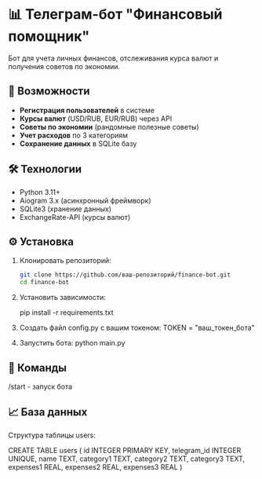 # 📊 Телеграм-бот "Финансовый помощник"

Бот для учета личных финансов, отслеживания курса валют и получения советов по экономии.

## 🚀 Возможности

- **Регистрация пользователей** в системе
- **Курсы валют** (USD/RUB, EUR/RUB) через API
- **Советы по экономии** (рандомные полезные советы)
- **Учет расходов** по 3 категориям
- **Сохранение данных** в SQLite базу

## 🛠 Технологии

- Python 3.11+
- Aiogram 3.x (асинхронный фреймворк)
- SQLite3 (хранение данных)
- ExchangeRate-API (курсы валют)

## ⚙️ Установка

1. Клонировать репозиторий:
   ```bash
   git clone https://github.com/ваш-репозиторий/finance-bot.git
   cd finance-bot
2. Установить зависимости:

   pip install -r requirements.txt

3. Создать файл config.py с вашим токеном:
   TOKEN = "ваш_токен_бота"
4. Запустить бота:
   python main.py

## 📌 Команды
   /start - запуск бота


## 📈 База данных
   Структура таблицы users:

   CREATE TABLE users (
      id INTEGER PRIMARY KEY,
      telegram_id INTEGER UNIQUE,
      name TEXT,
      category1 TEXT,
      category2 TEXT,
      category3 TEXT,
      expenses1 REAL,
      expenses2 REAL,
      expenses3 REAL
   )
